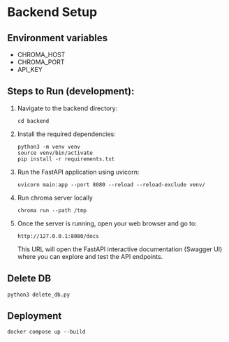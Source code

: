# Backend Setup

## Environment variables
* CHROMA_HOST
* CHROMA_PORT
* API_KEY

## Steps to Run (development):

1. Navigate to the backend directory:
    ```
    cd backend
    ```

2. Install the required dependencies:
    ```
    python3 -m venv venv
    source venv/bin/activate
    pip install -r requirements.txt
    ```

3. Run the FastAPI application using uvicorn:
    ```
    uvicorn main:app --port 8080 --reload --reload-exclude venv/
    ```

4. Run chroma server locally
    ```
    chroma run --path /tmp
    ```

5. Once the server is running, open your web browser and go to:
    ```
    http://127.0.0.1:8080/docs
    ```
   This URL will open the FastAPI interactive documentation (Swagger UI) where you can explore and test the API endpoints.


## Delete DB

`python3 delete_db.py`

## Deployment

```
docker compose up --build
```